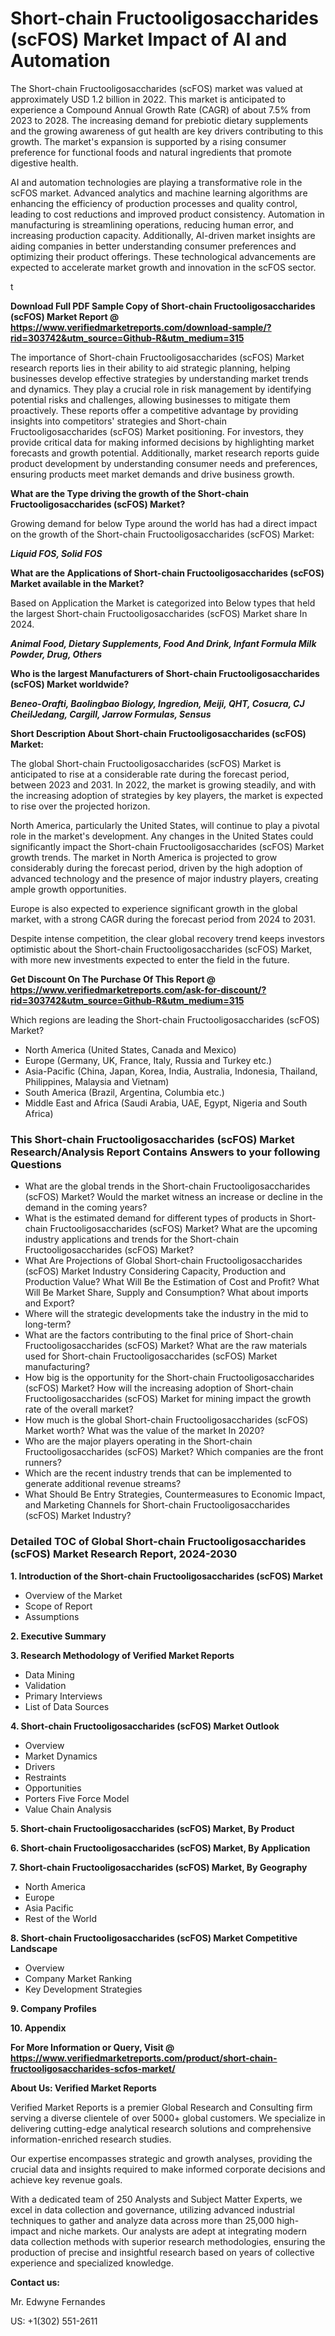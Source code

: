 <meta name="title" content="Global Short-chain Fructooligosaccharides (scFOS) Market Impact of AI and Automation"><meta name="description" content="The Short-chain Fructooligosaccharides (scFOS) market was valued at approximately USD 1.2 billion in 2022. This market is anticipated to experience a Compound Annual G"><meta name="title" content="Short-chain Fructooligosaccharides (scFOS) Market Size, Share, Scope, Trends, Growth, Opportunities, Analysis, Forecast"><h1>Short-chain Fructooligosaccharides (scFOS) Market Impact of AI and Automation</h1><p>The Short-chain Fructooligosaccharides (scFOS) market was valued at approximately USD 1.2 billion in 2022. This market is anticipated to experience a Compound Annual Growth Rate (CAGR) of about 7.5% from 2023 to 2028. The increasing demand for prebiotic dietary supplements and the growing awareness of gut health are key drivers contributing to this growth. The market's expansion is supported by a rising consumer preference for functional foods and natural ingredients that promote digestive health.</p><p>AI and automation technologies are playing a transformative role in the scFOS market. Advanced analytics and machine learning algorithms are enhancing the efficiency of production processes and quality control, leading to cost reductions and improved product consistency. Automation in manufacturing is streamlining operations, reducing human error, and increasing production capacity. Additionally, AI-driven market insights are aiding companies in better understanding consumer preferences and optimizing their product offerings. These technological advancements are expected to accelerate market growth and innovation in the scFOS sector.</p>t</p><p id="" class=""><strong>Download Full PDF Sample Copy of Short-chain Fructooligosaccharides (scFOS) Market Report @ <a href="https://www.verifiedmarketreports.com/download-sample/?rid=303742&utm_source=Github-R&utm_medium=315" target="_blank">https://www.verifiedmarketreports.com/download-sample/?rid=303742&utm_source=Github-R&utm_medium=315</a></strong></p><p>The importance of&nbsp;Short-chain Fructooligosaccharides (scFOS) Market research reports lies in their ability to aid strategic planning, helping businesses develop effective strategies by understanding market trends and dynamics. They play a crucial role in risk management by identifying potential risks and challenges, allowing businesses to mitigate them proactively. These reports offer a competitive advantage by providing insights into competitors' strategies and Short-chain Fructooligosaccharides (scFOS) Market positioning. For investors, they provide critical data for making informed decisions by highlighting market forecasts and growth potential. Additionally, market research reports guide product development by understanding consumer needs and preferences, ensuring products meet market demands and drive business growth.</p><p><strong>What are the&nbsp;Type driving the growth of the Short-chain Fructooligosaccharides (scFOS) Market?</strong></p><p id="" class="">Growing demand for below Type around the world has had a direct impact on the growth of the Short-chain Fructooligosaccharides (scFOS) Market:</p><em><strong>Liquid FOS, Solid FOS</strong></em></p><strong>What are the&nbsp;Applications&nbsp;of Short-chain Fructooligosaccharides (scFOS) Market available in the Market?</strong></p><p id="" class="">Based on Application the Market is categorized into Below types that held the largest Short-chain Fructooligosaccharides (scFOS) Market share In 2024.</p><em><strong>Animal Food, Dietary Supplements, Food And Drink, Infant Formula Milk Powder, Drug, Others</strong></em></p><strong>Who is the largest Manufacturers of Short-chain Fructooligosaccharides (scFOS) Market worldwide?</strong></p><p><em><strong>Beneo-Orafti, Baolingbao Biology, Ingredion, Meiji, QHT, Cosucra, CJ CheilJedang, Cargill, Jarrow Formulas, Sensus</strong></em></p><p id="" class=""><strong>Short Description About Short-chain Fructooligosaccharides (scFOS) Market:</strong></p><p>The global Short-chain Fructooligosaccharides (scFOS) Market is anticipated to rise at a considerable rate during the forecast period, between 2023 and 2031. In 2022, the market is growing steadily, and with the increasing adoption of strategies by key players, the market is expected to rise over the projected horizon.</p><p>North America, particularly the United States, will continue to play a pivotal role in the market's development. Any changes in the United States could significantly impact the Short-chain Fructooligosaccharides (scFOS) Market growth trends. The market in North America is projected to grow considerably during the forecast period, driven by the high adoption of advanced technology and the presence of major industry players, creating ample growth opportunities.</p><p>Europe is also expected to experience significant growth in the global market, with a strong CAGR during the forecast period from 2024 to 2031.</p><p>Despite intense competition, the clear global recovery trend keeps investors optimistic about the Short-chain Fructooligosaccharides (scFOS) Market, with more new investments expected to enter the field in the future.</p><p id="" class=""><strong>Get Discount On The Purchase Of This Report @ <a href="https://www.verifiedmarketreports.com/ask-for-discount/?rid=303742&utm_source=Github-R&utm_medium=315" target="_blank">https://www.verifiedmarketreports.com/ask-for-discount/?rid=303742&utm_source=Github-R&utm_medium=315</a></strong></p>Which regions are leading the Short-chain Fructooligosaccharides (scFOS) Market?</p><ul><li>North America (United States, Canada and Mexico)</li><li>Europe (Germany, UK, France, Italy, Russia and Turkey etc.)</li><li>Asia-Pacific (China, Japan, Korea, India, Australia, Indonesia, Thailand, Philippines, Malaysia and Vietnam)</li><li>South America (Brazil, Argentina, Columbia etc.)</li><li>Middle East and Africa (Saudi Arabia, UAE, Egypt, Nigeria and South Africa)</li></ul><h3 id="" class="">This Short-chain Fructooligosaccharides (scFOS) Market Research/Analysis Report Contains Answers to your following Questions</h3><ul><li>What are the global trends in the Short-chain Fructooligosaccharides (scFOS) Market? Would the market witness an increase or decline in the demand in the coming years?</li><li>What is the estimated demand for different types of products in Short-chain Fructooligosaccharides (scFOS) Market? What are the upcoming industry applications and trends for the Short-chain Fructooligosaccharides (scFOS) Market?</li><li>What Are Projections of Global Short-chain Fructooligosaccharides (scFOS) Market Industry Considering Capacity, Production and Production Value? What Will Be the Estimation of Cost and Profit? What Will Be Market Share, Supply and Consumption? What about imports and Export?</li><li>Where will the strategic developments take the industry in the mid to long-term?</li><li>What are the factors contributing to the final price of Short-chain Fructooligosaccharides (scFOS) Market? What are the raw materials used for Short-chain Fructooligosaccharides (scFOS) Market manufacturing?</li><li>How big is the opportunity for the Short-chain Fructooligosaccharides (scFOS) Market? How will the increasing adoption of Short-chain Fructooligosaccharides (scFOS) Market for mining impact the growth rate of the overall market?</li><li>How much is the global Short-chain Fructooligosaccharides (scFOS) Market worth? What was the value of the market In 2020?</li><li>Who are the major players operating in the Short-chain Fructooligosaccharides (scFOS) Market? Which companies are the front runners?</li><li>Which are the recent industry trends that can be implemented to generate additional revenue streams?</li><li>What Should Be Entry Strategies, Countermeasures to Economic Impact, and Marketing Channels for Short-chain Fructooligosaccharides (scFOS) Market Industry?</li></ul><h3 id="" class="">Detailed TOC of Global Short-chain Fructooligosaccharides (scFOS) Market Research Report, 2024-2030</h3><p id="" class=""><strong>1. Introduction of the Short-chain Fructooligosaccharides (scFOS) Market</strong></p><ul><li>Overview of the Market</li><li>Scope of Report</li><li>Assumptions</li></ul><p id="" class=""><strong>2. Executive Summary</strong></p><p id="" class=""><strong>3. Research Methodology of Verified Market Reports</strong></p><ul><li>Data Mining</li><li>Validation</li><li>Primary Interviews</li><li>List of Data Sources</li></ul><p id="" class=""><strong>4. Short-chain Fructooligosaccharides (scFOS) Market Outlook</strong></p><ul><li>Overview</li><li>Market Dynamics</li><li>Drivers</li><li>Restraints</li><li>Opportunities</li><li>Porters Five Force Model</li><li>Value Chain Analysis</li></ul><p id="" class=""><strong>5. Short-chain Fructooligosaccharides (scFOS) Market, By Product</strong></p><p id="" class=""><strong>6. Short-chain Fructooligosaccharides (scFOS) Market, By Application</strong></p><p id="" class=""><strong>7. Short-chain Fructooligosaccharides (scFOS) Market, By Geography</strong></p><ul><li>North America</li><li>Europe</li><li>Asia Pacific</li><li>Rest of the World</li></ul><p id="" class=""><strong>8. Short-chain Fructooligosaccharides (scFOS) Market Competitive Landscape</strong></p><ul><li>Overview</li><li>Company Market Ranking</li><li>Key Development Strategies</li></ul><p id="" class=""><strong>9. Company Profiles</strong></p><p id="" class=""><strong>10. Appendix</strong></p><p id="" class=""><strong>For More Information or Query, Visit @ <a href="https://www.verifiedmarketreports.com/product/short-chain-fructooligosaccharides-scfos-market/" target="_blank">https://www.verifiedmarketreports.com/product/short-chain-fructooligosaccharides-scfos-market/</a></strong></p><p id="" class=""><strong>About Us: Verified Market Reports</strong></p><p id="" class="">Verified Market Reports is a premier Global Research and Consulting firm serving a diverse clientele of over 5000+ global customers. We specialize in delivering cutting-edge analytical research solutions and comprehensive information-enriched research studies.</p><p id="" class="">Our expertise encompasses strategic and growth analyses, providing the crucial data and insights required to make informed corporate decisions and achieve key revenue goals.</p><p id="" class="">With a dedicated team of 250 Analysts and Subject Matter Experts, we excel in data collection and governance, utilizing advanced industrial techniques to gather and analyze data across more than 25,000 high-impact and niche markets. Our analysts are adept at integrating modern data collection methods with superior research methodologies, ensuring the production of precise and insightful research based on years of collective experience and specialized knowledge.</p><p id="" class=""><strong>Contact us:</strong></p><p id="" class="">Mr. Edwyne Fernandes</p><p id="" class="">US: +1(302) 551-2611</p>